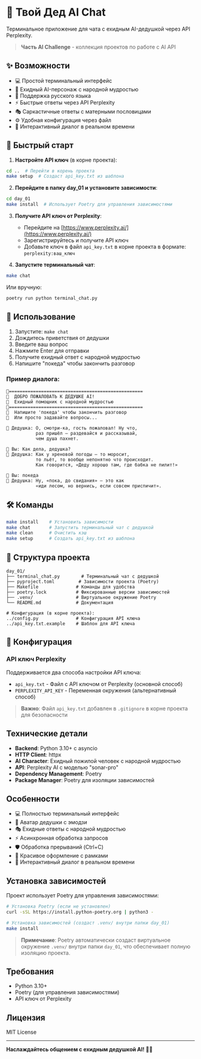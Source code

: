 # 👴 Твой Дед AI Chat

Терминальное приложение для чата с ехидным AI-дедушкой через API Perplexity.

> **Часть AI Challenge** - коллекция проектов по работе с AI API

## ✨ Возможности

- 💻 Простой терминальный интерфейс
- 👴 Ехидный AI-персонаж с народной мудростью
- 💬 Поддержка русского языка
- ⚡ Быстрые ответы через API Perplexity
- 🎭 Саркастичные ответы с матерными пословицами
- ⚙️ Удобная конфигурация через файл
- 🔄 Интерактивный диалог в реальном времени

## 🚀 Быстрый старт

1. **Настройте API ключ** (в корне проекта):
```bash
cd ..  # Перейти в корень проекта
make setup  # Создаст api_key.txt из шаблона
```

2. **Перейдите в папку day_01 и установите зависимости**:
```bash
cd day_01
make install  # Использует Poetry для управления зависимостями
```

3. **Получите API ключ от Perplexity**:
   - Перейдите на [https://www.perplexity.ai/](https://www.perplexity.ai/)
   - Зарегистрируйтесь и получите API ключ
   - Добавьте ключ в файл `api_key.txt` в корне проекта в формате: `perplexity:ваш_ключ`

4. **Запустите терминальный чат**:
```bash
make chat
```

Или вручную:
```bash
poetry run python terminal_chat.py
```

## 💬 Использование

1. Запустите: `make chat`
2. Дождитесь приветствия от дедушки
3. Введите ваш вопрос
4. Нажмите Enter для отправки
5. Получите ехидный ответ с народной мудростью
6. Напишите "покеда" чтобы закончить разговор

### Пример диалога:
```
👴==================================================
👴  ДОБРО ПОЖАЛОВАТЬ К ДЕДУШКЕ AI!
👴  Ехидный помощник с народной мудростью
👴==================================================
👴  Напишите 'покеда' чтобы закончить разговор
👴  Или просто задавайте вопросы...

👴 Дедушка: О, смотри-ка, гость пожаловал! Ну что, 
           раз пришёл — раздевайся и рассказывай, 
           чем душа пахнет.

🤔 Вы: Как дела, дедушка?
👴 Дедушка: Как у хреновой погоды — то моросит, 
           то льёт, то вообще непонятно что происходит.
           Как говорится, «Деду хорошо там, где бабка не пилит!»

🤔 Вы: покеда
👴 Дедушка: Ну, «пока, до свидания» — это как 
           «иди лесом, но вернись, если совсем приспичит».
```

## 🛠️ Команды

```bash
make install    # Установить зависимости
make chat       # Запустить терминальный чат с дедушкой
make clean      # Очистить кэш
make setup      # Создать api_key.txt из шаблона
```

## 📁 Структура проекта

```
day_01/
├── terminal_chat.py        # Терминальный чат с дедушкой
├── pyproject.toml         # Зависимости проекта (Poetry)
├── Makefile              # Команды для удобства
├── poetry.lock           # Фиксированные версии зависимостей
├── .venv/                # Виртуальное окружение Poetry
└── README.md             # Документация

# Конфигурация (в корне проекта):
../config.py              # Конфигурация API ключа
../api_key.txt.example    # Шаблон для API ключа
```

## 🔧 Конфигурация

### API ключ Perplexity

Поддерживается два способа настройки API ключа:

- `api_key.txt` - Файл с API ключом от Perplexity (основной способ)
- `PERPLEXITY_API_KEY` - Переменная окружения (альтернативный способ)

> **Важно**: Файл `api_key.txt` добавлен в `.gitignore` в корне проекта для безопасности

## Технические детали

- **Backend**: Python 3.10+ с asyncio
- **HTTP Client**: httpx
- **AI Character**: Ехидный пожилой человек с народной мудростью
- **API**: Perplexity AI с моделью "sonar-pro"
- **Dependency Management**: Poetry
- **Package Manager**: Poetry для изоляции зависимостей

## Особенности

- 💻 Полностью терминальный интерфейс
- 👴 Аватар дедушки с эмодзи
- 🎭 Ехидные ответы с народной мудростью
- ⚡ Асинхронная обработка запросов
- 🛡️ Обработка прерываний (Ctrl+C)
- 🎨 Красивое оформление с рамками
- 🔄 Интерактивный диалог в реальном времени

## Установка зависимостей

Проект использует Poetry для управления зависимостями:

```bash
# Установка Poetry (если не установлен)
curl -sSL https://install.python-poetry.org | python3 -

# Установка зависимостей (создаст .venv/ внутри папки day_01)
make install
```

> **Примечание**: Poetry автоматически создаст виртуальное окружение `.venv/` внутри папки `day_01`, что обеспечивает полную изоляцию проекта.

## Требования

- Python 3.10+
- Poetry (для управления зависимостями)
- API ключ от Perplexity

## Лицензия

MIT License

---

**Наслаждайтесь общением с ехидным дедушкой AI!** 👴✨